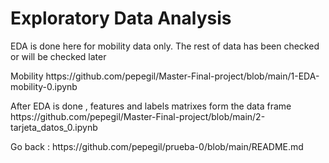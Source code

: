 <h1> Exploratory Data Analysis   </h1>
<p></p>

<p>
  EDA is done here for mobility data only. The rest of data has been checked or will be checked later
  <p>
  Mobility  https://github.com/pepegil/Master-Final-project/blob/main/1-EDA-mobility-0.ipynb   </p>
</p>

<p> After EDA is done , features and labels matrixes form the data frame  
 https://github.com/pepegil/Master-Final-project/blob/main/2-tarjeta_datos_0.ipynb 
 </p>
<p>
Go back : https://github.com/pepegil/prueba-0/blob/main/README.md  
</p>


